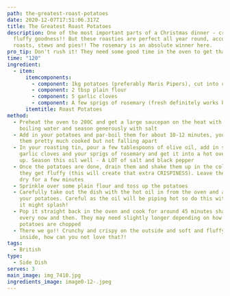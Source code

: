 ```yaml
---
path: the-greatest-roast-potatoes
date: 2020-12-07T17:51:06.317Z
title: The Greatest Roast Potatoes
description: One of the most important parts of a Christmas dinner - crispy
  fluffy goodness!! But these roasties are perfect all year round, accompanying
  roasts, stews and pies!! The rosemary is an absolute winner here.
pro_tip: Don't rush it! They need some good time in the oven to get that CRISP
time: "120"
ingredient:
  - item:
      itemcomponents:
        - component: 1kg potatoes (preferably Maris Pipers), cut into chunks
        - component: 2 tbsp plain flour
        - component: 5 garlic cloves
        - component: A few sprigs of rosemary (fresh definitely works best!)
      itemtitle: Roast Potatoes
method:
  - Preheat the oven to 200C and get a large saucepan on the heat with some
    boiling water and season generously with salt
  - Add in your potatoes and par-boil them for about 10-12 minutes, you want
    them pretty much cooked but not falling apart
  - In your roasting tin, pour a few tablespoons of olive oil, add in some whole
    garlic cloves and your sprigs of rosemary and get it into a hot oven to warm
    up. Season this oil well - A LOT of salt and black pepper
  - Once the potatoes are done, drain them and shake them up in the colander so
    they get fluffy (this will create that extra CRISPINESS). Leave them to air
    dry for a few minutes
  - Sprinkle over some plain flour and toss up the potatoes
  - Carefully take out the dish with the hot oil in from the oven and add in
    your potatoes. Careful as the oil will be piping hot so do this with care,
    it might splash!
  - Pop it straight back in the oven and cook for around 45 minutes shaking up
    every now and then. They may need slightly longer depending on how big your
    potatoes are chopped
  - There we go!! Crunchy and crispy on the outside and soft and fluffy on the
    inside, how can you not love that?!
tags:
  - British
type:
  - Side Dish
serves: 3
main_image: img_7410.jpg
ingredients_image: image0-12-.jpeg
---
```

